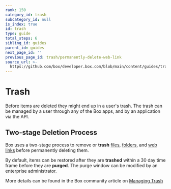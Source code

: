 ```yaml
---
rank: 150
category_id: trash
subcategory_id: null
is_index: true
id: trash
type: guide
total_steps: 6
sibling_id: guides
parent_id: guides
next_page_id: ''
previous_page_id: trash/permanently-delete-web-link
source_url: >-
  https://github.com/box/developer.box.com/blob/main/content/guides/trash/index.md
---
```

# Trash

Before items are deleted they might end up in a user's trash. The trash can be
managed by a user through any of the Box apps, and by an application via the
API.

## Two-stage Deletion Process

Box uses a two-stage process to remove or **trash** [files], [folders], and
[web links] before permanently deleting them.

By default, items can be restored after they are **trashed** within a 30 day
time frame before they are **purged**. The purge window can be modified by
an enterprise administrator.

More details can be found in the Box community article on [Managing Trash]

[files]: e://delete_files_id/
[folders]: e://delete_folders_id/
[web links]: e://delete_web_links_id/
[Managing Trash]: https://community.box.com/t5/Managing-Files-and-Folders/Manage-Trash/ta-p/19212